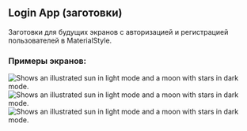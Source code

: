 <h2>Login App (заготовки)</h2>
<div class="content">
    Заготовки для будущих экранов с авторизацией и регистрацией пользователей в MaterialStyle.
    <h3>Примеры экранов:</h3>
      <picture>
        <source media="(prefers-color-scheme: dark)" srcset="https://github.com/user-attachments/assets/0998158f-0f77-403d-95bb-3cbf6e8a8e2c">
        <img alt="Shows an illustrated sun in light mode and a moon with stars in dark mode." src="https://github.com/MaksimFurgala/ShoppingList/assets/18752019/f44d9030-fad6-4fdf-927f-23d6bab5f80d">
      </picture>
            <picture>
        <source media="(prefers-color-scheme: dark)" srcset="https://github.com/user-attachments/assets/6924ed01-6ebd-434a-b94e-1fbada222845">
        <img alt="Shows an illustrated sun in light mode and a moon with stars in dark mode." src="https://github.com/MaksimFurgala/ShoppingList/assets/18752019/f44d9030-fad6-4fdf-927f-23d6bab5f80d">
      </picture>
            <picture>
        <source media="(prefers-color-scheme: dark)" srcset="https://github.com/user-attachments/assets/613f8b86-c213-48c8-a750-f0ed4a886998">
        <img alt="Shows an illustrated sun in light mode and a moon with stars in dark mode." src="https://github.com/MaksimFurgala/ShoppingList/assets/18752019/f44d9030-fad6-4fdf-927f-23d6bab5f80d">
      </picture>
</div>
